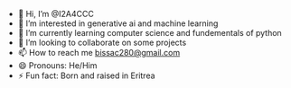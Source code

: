 - 👋 Hi, I’m @I2A4CCC
- 👀 I’m interested in generative ai and machine learning
- 🌱 I’m currently learning computer science and fundementals of python
- 💞️ I’m looking to collaborate on some projects
- 📫 How to reach me bissac280@gmail.com
- 😄 Pronouns: He/Him
- ⚡ Fun fact: Born and raised in Eritrea

<!---
I2A4CCC/I2A4CCC is a ✨ special ✨ repository because its `README.md` (this file) appears on your GitHub profile.
You can click the Preview link to take a look at your changes.
--->
